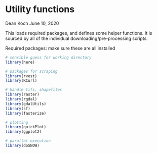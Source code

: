 Utility functions
================
Dean Koch
June 10, 2020

This loads required packages, and defines some helper functions. It is
sourced by all of the individual  downloading/pre-processing scripts.

Required packages: make sure these are all installed

``` r
# sensible guess for working directory
library(here)

# packages for scraping
library(rvest)
library(RCurl)

# handle tifs, shapefiles
library(raster)
library(rgdal)
library(gdalUtils)
library(sf)
library(fasterize)

# plotting 
library(quickPlot)
library(ggplot2)

# parallel execution
library(doSNOW)
```
